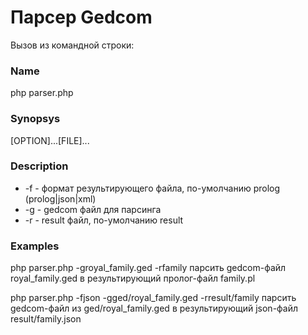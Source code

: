 # Парсер Gedcom

Вызов из командной строки:

### Name
php parser.php

### Synopsys
[OPTION]...[FILE]...

### Description
* -f - формат результирующего файла, по-умолчанию prolog (prolog|json|xml)
* -g                  - gedcom файл для парсинга
* -r                  - result файл, по-умолчанию result

### Examples
php parser.php -groyal_family.ged -rfamily
парсить gedcom-файл royal_family.ged в результирующий пролог-файл family.pl

php parser.php -fjson -gged/royal_family.ged -rresult/family
парсить gedcom-файл из ged/royal_family.ged в результирующий json-файл result/family.json
